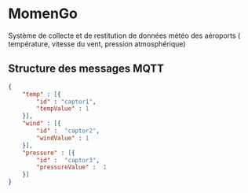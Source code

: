 # MomenGo
 Système de collecte et de restitution de données météo des aéroports ( température, vitesse du vent, pression atmosphérique) 

## Structure des messages MQTT
```json
{
    "temp" : [{
        "id" : "captor1",
        "tempValue" : 1
    }],
    "wind" : [{
        "id" :  "captor2",
        "windValue" : 1
    }],
    "pressure" : [{
        "id" :  "captor3",
        "pressureValue" :  1
    }]
}    
```
    
